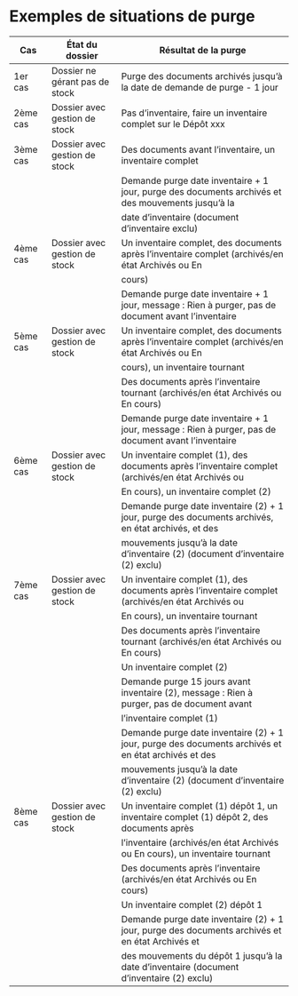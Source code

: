 # Exemples de situations de purge








| Cas     | État du dossier                                        | Résultat de la purge                                                                              |
|---------|-------------------------------------------------------|--------------------------------------------------------------------------------------------------|
| 1er cas | Dossier ne gérant pas de stock                         | Purge des documents archivés jusqu’à la date de demande de purge - 1 jour                         |
| 2ème cas | Dossier avec gestion de stock                          | Pas d’inventaire, faire un inventaire complet sur le Dépôt xxx                                    |
| 3ème cas | Dossier avec gestion de stock                          | Des documents avant l’inventaire, un inventaire complet                                           |
|          |                                                       | Demande purge date inventaire + 1 jour, purge des documents archivés et des mouvements jusqu’à la  |
|          |                                                       | date d’inventaire (document d’inventaire exclu)                                                    |
| 4ème cas | Dossier avec gestion de stock                          | Un inventaire complet, des documents après l’inventaire complet (archivés/en état Archivés ou En  |
|          |                                                       | cours)                                                                                           |
|          |                                                       | Demande purge date inventaire + 1 jour, message : Rien à purger, pas de document avant l’inventaire |
| 5ème cas | Dossier avec gestion de stock                          | Un inventaire complet, des documents après l’inventaire complet (archivés/en état Archivés ou En  |
|          |                                                       | cours), un inventaire tournant                                                                    |
|          |                                                       | Des documents après l’inventaire tournant (archivés/en état Archivés ou En cours)                  |
|          |                                                       | Demande purge date inventaire + 1 jour, message : Rien à purger, pas de document avant l’inventaire |
| 6ème cas | Dossier avec gestion de stock                          | Un inventaire complet (1), des documents après l’inventaire complet (archivés/en état Archivés ou |
|          |                                                       | En cours), un inventaire complet (2)                                                              |
|          |                                                       | Demande purge date inventaire (2) + 1 jour, purge des documents archivés, en état archivés, et des |
|          |                                                       | mouvements jusqu’à la date d’inventaire (2) (document d’inventaire (2) exclu)                      |
| 7ème cas | Dossier avec gestion de stock                          | Un inventaire complet (1), des documents après l’inventaire complet (archivés/en état Archivés ou |
|          |                                                       | En cours), un inventaire tournant                                                                 |
|          |                                                       | Des documents après l’inventaire tournant (archivés/en état Archivés ou En cours)                  |
|          |                                                       | Un inventaire complet (2)                                                                         |
|          |                                                       | Demande purge 15 jours avant inventaire (2), message : Rien à purger, pas de document avant       |
|          |                                                       | l’inventaire complet (1)                                                                          |
|          |                                                       | Demande purge date inventaire (2) + 1 jour, purge des documents archivés et en état archivés et des |
|          |                                                       | mouvements jusqu’à la date d’inventaire (2) (document d’inventaire (2) exclu)                      |
| 8ème cas | Dossier avec gestion de stock                          | Un inventaire complet (1) dépôt 1, un inventaire complet (1) dépôt 2, des documents après         |
|          |                                                       | l’inventaire (archivés/en état Archivés ou En cours), un inventaire tournant                        |
|          |                                                       | Des documents après l’inventaire (archivés/en état Archivés ou En cours)                           |
|          |                                                       | Un inventaire complet (2) dépôt 1                                                                  |
|          |                                                       | Demande purge date inventaire (2) + 1 jour, purge des documents archivés et en état Archivés et    |
|          |                                                       | des mouvements du dépôt 1 jusqu’à la date d’inventaire (document d’inventaire (2) exclu)          |

